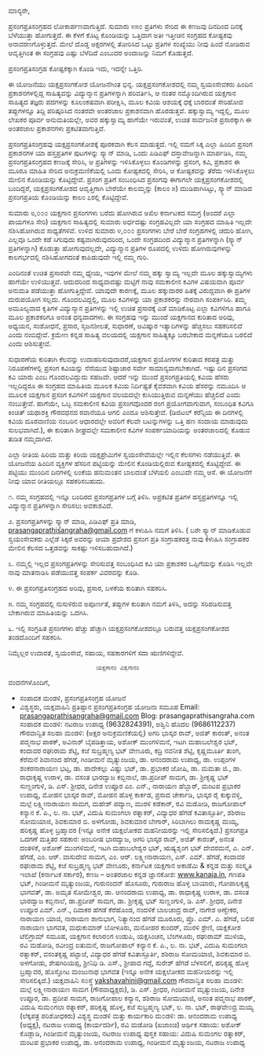  ಮಾನ್ಯರೇ,

ಪ್ರಸಂಗಪ್ರತಿಸಂಗ್ರಹದ ಲೋಕಾರ್ಪಣವಾಗುತ್ತಿದೆ. ಸುಮಾರು ೪೫೦ ಪ್ರತಿಗಳು ಸೇರಿದ ಈ ಕಣಜವು ದಿನದಿಂದ ದಿನಕ್ಕೆ ಬೆಳೆಯುತ್ತಾ ಹೋಗುತ್ತದೆ.  ಈ ಕೆಳಗೆ ಕೊಟ್ಟ ಕೊಂಡಿಯನ್ನು ಒತ್ತಿದಾಗ ಅತೀ ಇತ್ತೀಚಿನ ಸಂಗ್ರಹದ ಕೋಷ್ಟಕವು ಅನಾವರಣಗೊಳ್ಳುತ್ತದೆ. ಮೇಲೆ ದೊಡ್ಡ ಅಕ್ಷರಗಳಲ್ಲಿ ತೋರಿಸಿದ ಒಟ್ಟು ಪ್ರತಿಗಳ ಸಂಖ್ಯೆಯು ನೀವು ಹಿಂದೆ ನೋಡಿರುವ ಆವೃತ್ತಿಗಿಂತ ಈ ಸಂಗ್ರಹವು ಎಷ್ಟು ಬೆಳೆದಿದೆ ಎಂಬುದರ ಅಂದಾಜನ್ನು ನಿಮಗೆ ಕೊಡುತ್ತದೆ.

ಪ್ರಸಂಗಪ್ರತಿಸಂಗ್ರಹ ಕೋಷ್ಟಕಕ್ಕಾಗಿ ಕೊಂಡಿ ಇದು, ಇದನ್ನೇ ಒತ್ತಿರಿ.

ಈ ಯೋಜನೆಯು ಯಕ್ಷಪ್ರಸಂಗಕೋಶ ಯೋಜನೆಗಿಂತ ಭಿನ್ನ. ಯಕ್ಷಪ್ರಸಂಗಕೋಶದಲ್ಲಿ ನಮ್ಮ ಸ್ವಯಂಸೇವಕರು ಹಿಂದಿನ ಪ್ರಕಾಶನಗಳಲ್ಲಿದ್ದ ಸಾಹಿತ್ಯವನ್ನು ವಿದ್ಯುನ್ಮಾನ ಪ್ರತಿಗಳನ್ನಾಗಿ ಪರಿವರ್ತಿಸಿ, ಆ ನಂತರ ನಮ್ಮೊಂದಿಗಿರುವ  ಯಕ್ಷಗಾನ ಸಾಹಿತ್ಯದ ತಜ್ಞರು ಪದಗಳನ್ನು ಕೂಲಂಕಷವಾಗಿ ಪರೀಕ್ಷಿಸಿ, ಮೂಲ ಕವಿಯ ಆಶಯಕ್ಕೆ ಧಕ್ಕೆ ಬಾರದಂತೆ ಸೇರಿಹೋದ ತಪ್ಪುಗಳನ್ನೂ ತಿದ್ದಿ ಪರಿಷ್ಕರಿಸಿದ ನಂತರವೇ ಅಂತರಜಾಲ ಪ್ರಕಾಶನವಾಗಿ ಹೊರಡುತ್ತವೆ. ಹಕ್ಕುಸ್ವಾಮ್ಯ ಇದ್ದಲ್ಲಿ, ಮೂಲ ಲೇಖಕರ ಪೂರ್ವ ಅನುಮತಿಯಲ್ಲೇ, ಅವರ ಹಕ್ಕುಸ್ವಾಮ್ಯ ಹಾಗೆಯೇ ಇರುವಂತೆ, ಉಚಿತ ಸಾರ್ವಜನಿಕ ಪ್ರಸಾರಕ್ಕಾಗಿ ಈ ಅಂತರಜಾಲ ಪ್ರಕಾಶನಗಳು ಪ್ರಕಟಿತವಾಗುತ್ತಿವೆ.

ಪ್ರಸಂಗಪ್ರತಿಸಂಗ್ರಹವು ಯಕ್ಷಪ್ರಸಂಗಕೋಶಕ್ಕೆ ಪೂರಕವಾಗಿ ಕೆಲಸ ಮಾಡುತ್ತದೆ. ಇಲ್ಲಿ ನಮಗೆ ಸಿಕ್ಕ ಎಲ್ಲಾ ಹಿಂದಿನ ಪ್ರಸಂಗ ಪ್ರಕಾಶನಗಳ ಯಾ ಹಸ್ತಪ್ರತಿಗಳ ಪುಟಗಳನ್ನು ಸ್ಕ್ಯಾನ್‌ ಮಾಡಿ, ಒಂದು ಪಿಡಿಎಫ್‌ ದಸ್ತಾವೇಜನ್ನಾಗಿ ಮಾರ್ಪಡಿಸಿ, ನಮ್ಮ  ಪ್ರಸಂಗಪ್ರತಿಸಂಗ್ರಹದ ಕಣಜಕ್ಕೆ ಸೇರಿಸಿ, ಆ ಪ್ರತಿಗಳನ್ನು ಇಳಿಸಿಕೊಳ್ಳಲು ಕೊಂಡಿಗಳನ್ನು ಪ್ರಸಂಗ, ಕವಿ, ಪ್ರಕಾಶನ ಈ ಮೂರೂ ಮಾಹಿತಿ ಸೇರಿದ ಅನುಕ್ರಮಣಿಕೆಯಲ್ಲಿ ಒಂದು ಕೋಷ್ಟಕದಲ್ಲಿ ಸೇರಿಸಿ, ಆ ಕೋಷ್ಟಕವನ್ನು ತೆರೆದು ಇಳಿಸಿಕೊಳ್ಳಲು ಮೇಲಿನ ಕೊಂಡಿಯನ್ನು ಕೊಟ್ಟಿದ್ದೇವೆ. ಪ್ರಸಂಗ ಪ್ರತಿಗೆ ಸಂಬಂಧಿಸಿದ ಪ್ರಸಂಗವು ಈಗಾಗಲೇ ಯಕ್ಷಪ್ರಸಂಗಕೋಶದಲ್ಲಿ ಬಂದಿದ್ದರೆ, ಯಕ್ಷಪ್ರಸಂಗಕೋಶದ ಆವೃತ್ತಿಗಾಗಿ ಬೇರೆಯೇ ಕಾಲಮ್ಮನ್ನು (ಕಾಲಂ ೫) ಮುಡಿಪಾಗಿಸಿಟ್ಟು, ಸ್ಕ್ಯಾನ್‌ ಮಾಡಿದ ಪ್ರಸಂಗಪ್ರತಿಯ ಕೊಂಡಿಯನ್ನು ಕಾಲಂ ೭ರಲ್ಲಿ ಕೊಟ್ಟಿದ್ದೇವೆ.

ಸುಮಾರು ೮,೦೦೦ ಯಕ್ಷಗಾನ ಪ್ರಸಂಗಗಳು ಬರೆದು ಹೋಗಿರುವ ಅಖಿಲ ಕರ್ನಾಟಕದ ಸಮಗ್ರ (ಅಂದರೆ ಎಲ್ಲಾ ಪಾಯಗಳೂ ಸೇರಿ) ಯಕ್ಷಗಾನ ಸಾಹಿತ್ಯದಲ್ಲಿ ಸುಮಾರು ಅರ್ಧದಷ್ಟು ಸಂಗ್ರಹವಿಲ್ಲದೇ ಯಾ ಸಂಗ್ರಹದ ಮಾಹಿತಿ ಇಲ್ಲದೇ ನಶಿಸಿಹೋಗಿರುವ ಸಾಧ್ಯತೆಗಳಿವೆ. ಉಳಿದ ಸುಮಾರು ೪,೦೦೦ ಪ್ರಸಂಗಗಳು ಬೇರೆ ಬೇರೆ ಸಂಗ್ರಹಗಳಲ್ಲಿ ಚದುರಿ ಹೋಗಿ, ಎಲ್ಲವೂ ಒಂದೇ ಕಡೆ ಸಿಗುವುದು ಕಷ್ಟವಾಗಿರುವುದರಿಂದ, ಒಂದೇ ಸಂಗ್ರಹದಿಂದ ವಿದ್ಯುನ್ಮಾನ ಪ್ರತಿಗಳನ್ನಾಗಿ (ಸ್ಕ್ಯಾನ್‌ ಪ್ರತಿಗಳನ್ನಾಗಿ) ಕೊಡುತ್ತಾ ಹೋಗುವುದಲ್ಲದೇ, ವಿದ್ಯುನ್ಮಾನ ಪ್ರತಿಗಳ ರೂಪದಲ್ಲಿ ಉಳಿದು ಹೋಗಿರುವುಗಳನ್ನು ಕಾಲಗರ್ಭದಲ್ಲಿ ನಶಿಸಿಹೋಗದಂತೆ ಕಾಪಿಡುವುದೇ ಇಲ್ಲಿ ನಮ್ಮ ಗುರಿ.

ಎಂದಿನಂತೆ ಉಚಿತ ಪ್ರಸಾರವೇ ನಮ್ಮ ಧ್ಯೇಯ, ಇವುಗಳ ಮೇಲೆ ನಮ್ಮ ಹಕ್ಕು ಸ್ವಾಮ್ಯ ಇಲ್ಲದೇ ಮೂಲ ಹಕ್ಕುಸ್ವಾಮ್ಯಗಳು ಹಾಗೆಯೇ ಉಳಿಯುತ್ತವೆ. ಆದುದರಿಂದ ಸಾಧ್ಯವಾದಷ್ಟು ಮಟ್ಟಿಗೆ ನಾವು ಸಮಕಾಲೀನ ಕವಿಗಳ ವಿಷಯವಾಗಿ ಪೂರ್ವ ಅನುಮತಿ ಪಡೆಯುತ್ತಾ ಹೋಗುತ್ತಿದ್ದೇವೆ. ಯಾವುದೇ ಕಾರಣಕ್ಕೆ, ಮೂಲ ಹಕ್ಕುದಾರರ ಹಿತಕ್ಕೆ ವಿರುದ್ದವಾಗಿ ಈ ಪ್ರತಿಗಳ ದುರುಪಯೋಗ ಸಲ್ಲದು. ಗೊಂದಲವಿದ್ದಲ್ಲಿ, ಮೂಲ ಕವಿಗಳನ್ನು ಯಾ ಪ್ರಕಾಶಕರನ್ನು ನೇರವಾಗಿ ಸಂಪರ್ಕಿಸಿರಿ.
ತಮ್ಮ ಅಮೂಲ್ಯವಾದ ಕೃತಿಗಳ ವಿದ್ಯುನ್ಮಾನ ಪ್ರತಿಗಳನ್ನು ಇಲ್ಲಿ ಉಚಿತ ಪ್ರಸಾರಕ್ಕೆ ಎಡೆ ಮಾಡಿಕೊಟ್ಟ ಎಲ್ಲಾ ಕವಿಗಳಿಗೂ ಹಾಗೂ ಮೂಲ ಪ್ರಕಾಶಕರಿಗೂ ಅನಂತ ಧನ್ಯವಾದಗಳು. ಈ ಸಂಗ್ರಹವು ಇನ್ನು ಮುಂದೆ ಯಕ್ಷಗಾನದ ಕುರಿತಾದ ಅರಿವು, ಅಧ್ಯಯನ, ಸಂಶೋಧನೆ, ಪ್ರಸಾರ, ಸೃಜನಶೀಲತೆ, ಸುಧಾರಣೆ, ಆವಿಷ್ಕಾರ ಇತ್ಯಾದಿಗಳನ್ನು ಹೆಚ್ಚಿಸಲು ಸಹಕರಿಸಲಿದೆ ಎಂದು ನಂಬಿದ್ದೇವೆ. ಕ್ರಮೇಣ ಕನ್ನಡ ಸಾಹಿತ್ಯ ವಲಯದಲ್ಲಿ ಯಕ್ಷಗಾನ ಸಾಹಿತ್ಯಕ್ಕೂ ಬರಬೇಕಾದ ಮನ್ನಣೆಯೂ ಬರಲಿದೆ ಎಂದು ಆಶಿಸುತ್ತೇವೆ.

ಸುಧಾರಣೆಯ ಕುರಿತಾಗಿ ಕೆಲವನ್ನು ಉದಾಹರಿಸುವುದಾದರೆ,ಯಕ್ಷಗಾನ ಪ್ರಯೋಗಗಳ ಕುರಿತಾದ ಕರಪತ್ರ ಮತ್ತು ನಿರೂಪಣೆಗಳಲ್ಲಿ ಪ್ರಸಂಗ ಕವಿಯನ್ನು ನೆನೆಯುವ ಶಿಷ್ಟಾಚಾರ ಸರ್ವೇ ಸಾಮಾನ್ಯವಾಗಬೇಕಾಗಿದೆ. ಇಷ್ಟು ದಿನ ಪ್ರಸಂಗದ ಕವಿ ಯಾರು ಎಂಬ ಗೊಂದಲವಿದ್ದುದು ಸಹಜವೇ. ಆದರೆ ಇನ್ನು ಮುಂದೆ ಪ್ರಸಂಗಪ್ರತಿಯಲ್ಲಿ ಕವಿಯ ಹೆಸರು ಇಲ್ಲದಿದ್ದರೂ ಈ ಸಂಗ್ರಹದ ಮಾಹಿತಿಯ ಮೂಲಕ ಕವಿಯ ನಿರ್ದಿಷ್ಟತೆ ಕೈವಶವಾಗಿ ಕವಿಯ ಹೆಸರನ್ನು ನಮೂದಿಸಿ ಆ ಮೂಲಕ ಯಕ್ಷಗಾನ ಪ್ರಸಂಗ ಕವಿಗಳಿಗೆ ಯಕ್ಷಗಾನ ವಲಯದಲ್ಲೇ ಕುಸಿಯುತ್ತಿರುವ ಮನ್ನಣೆಯು ಹೆಚ್ಚಲಿದೆ ಎಂದು ನಂಬುತ್ತೇವೆ. ಹಾಗೆಯೇ, ಒಬ್ಬ ಸಮಕಾಲೀನ ಕವಿಯ ಪ್ರಸಂಗವೊಂದರ ರಂಗ ಪ್ರಯೋಗವಾಗುವಾಗ, ಸಂಬಂಧಿತ ಕವಿಗೂ ಕಿಂಚಿತ್‌ ಯಥಾಶಕ್ತಿ  ಗೌರವಧನದ ರವಾನೆಯೂ ಆಗಲಿ ಎಂದೂ ಆಶಿಸುತ್ತೇವೆ. (ಡಿಜಿಟಲ್‌ ಕರೆನ್ಸಿಯ ಈ ದಿನಗಳಲ್ಲಿ ಕವಿಯ ದೂರವಾಣಿಯ ನಂಬರಿನ ಆಧಾರದಲ್ಲೇ ಅವರಿಗೆ ಕೆಲವೇ ಬಟನ್ನುಗಳನ್ನು ಒತ್ತಿ ಹಣ ಸಂದಾಯ ಮಾಡುವುದು ಸುಲಭವಾಗಿದೆ.), ಈ ಕುರಿತಾಗಿ ಶೀಘ್ರದಲ್ಲೇ ಸಮಕಾಲೀನ ಕವಿಗಳ ಸಂಪರ್ಕಯಾದಿಯನ್ನು ಅಂತರಜಾಲದಲ್ಲಿ ಕೊಡುವ ತುಡಿತ ನಮ್ಮದಾಗಿದೆ.   

ಎಲ್ಲಾ ರೀತಿಯ ಹಿರಿಯ ಮತ್ತು ಕಿರಿಯ ಯಕ್ಷಪ್ರೇಮಿಗಳ ಸ್ವಯಂಸೇವೆಯಲ್ಲೇ ಇಲ್ಲಿನ ಕೆಲಸಗಳು ನಡೆಯುತ್ತಿವೆ. ಈ ಯೋಜನೆಯ ಹಿಂದಿನ ವ್ಯಕ್ತಿಗಳ ಹೆಸರಿನ ಪಟ್ಟಿಯನ್ನು ಮೇಲಿನ ಕೊಂಡಿಯಲ್ಲಿರುವ ಕೋಷ್ಟಕದಲ್ಲಿ ಕೊಟ್ಟಿದ್ದೇವೆ. ಈ ಪಟ್ಟಿಯು ಮುಂದಿನ ದಿನಗಳಲ್ಲಿ ಲಂಕೆಯ ಹನುಮಂತನ ಬಾಲದಂತೆ ಬೆಳೆಯಲಿ ಎಂಬುದೇ ನಮ್ಮ ಆಸೆ.
ಈ ಯೋಜನೆಗೆ ನೀವು ಯಾವ ರೀತಿಯಲ್ಲೂ ಸಹಕರಿಸಬಹುದು.

೧. ನಮ್ಮ ಸಂಗ್ರಹದಲ್ಲಿ ಇನ್ನೂ ಬಂದಿರದ ಪ್ರಸಂಗಪ್ರತಿಗಳ ಬಗ್ಗೆ ತಿಳಿಸಿ. ಅಪ್ರಕಟಿತ ಪ್ರತಿಗಳ ಹಸ್ತಪ್ರತಿಗಳನ್ನೂ ಇಲ್ಲಿ ವಿದ್ಯುನ್ಮಾನ ಪ್ರತಿಗಳನ್ನಾಗಿ ಸೇರಿಸಲು ಅವಕಾಶವಿದೆ.

೨. ಪ್ರಸಂಗಪ್ರತಿಗಳನ್ನು ಸ್ಕ್ಯಾನ್‌ ಮಾಡಿ, ಪಿಡಿಎಫ್‌ ಪ್ರತಿ ಮಾಡಿ, prasangaprathisangraha@gmail.com ಗೆ ಕಳುಹಿಸಿ ನಮಗೆ ತಿಳಿಸಿ. ( ಬರೇ ಸ್ಕ್ಯಾನ್‌ ಮಾಡಿಕೊಡುವ ಸ್ವಯಂಸೇವಕರು ಎಲ್ಲೆಡೆ ಸಿಕ್ಕರೆ ಅವರನ್ನು ಆಯಾ ಪ್ರದೇಶದ ಪ್ರಸಂಗ ಪ್ರತಿ ಸಂಗ್ರಾಹಕರತ್ತ ನಾವು ಕಳುಹಿಸಿ ಸಂಗ್ರಾಹಕರ ಮೇಲಿನ ಕೆಲಸದ ಒತ್ತಡವನ್ನು ಸಾಕಷ್ಟು ಇಳಿಸಬಹುದಾಗಿದೆ.)

೩. ನಮ್ಮಲ್ಲಿ ಇಲ್ಲದ ಪ್ರಸಂಗಪ್ರತಿಗಳನ್ನು ಸೇರಿಸುವತ್ತ ಸಂಬಂಧಿಸಿದ ಕವಿ ಯಾ ಪ್ರಕಾಶಕರ ಒಪ್ಪಿಗೆಯನ್ನು ಕೊಡಿಸಿ ಇಲ್ಲವೇ ನಾವು ಮಾತನಾಡಿಸಿ ಪಡೆಯುವತ್ತ ಸಂಪರ್ಕ ವಿವರವನ್ನು ಕೊಡಿ.

೪. ಈ ಪ್ರಸಂಗಪ್ರತಿಸಂಗ್ರಹದ ಅರಿವು, ಪ್ರಸಾರ, ಬಳಕೆಯ ಕುರಿತಾಗಿ ಸಹಕರಿಸಿ.

೫. ನಮ್ಮ ಸಂಗ್ರಹದಲ್ಲಿ ನುಸುಳಿರುವ ಅಪೂರ್ಣತೆ, ತಪ್ಪುಗಳ ಕುರಿತಾಗಿ ನಮಗೆ ತಿಳಿಸಿ, ಅದನ್ನು ಸರಿಪಡಿಸುವತ್ತ ಬೇಕಾಗಿರುವ ಮಾಹಿತಿಯನ್ನು ಒದಗಿಸಿ.

೬. ಇಲ್ಲಿ ಸಂಗ್ರಹಿತ ಪ್ರಸಂಗಗಳು ಹೆಚ್ಚು ಹೆಚ್ಚಾಗಿ ಯಕ್ಷಪ್ರಸಂಗಕೋಶದಲ್ಲೂ ಬರುವತ್ತ ಯಕ್ಷಪ್ರಸಂಗಕೋಶದ ತಂಡದೊಂದಿಗೆ ಸಹಕರಿಸಿ.    

 ನಿಮ್ಮೆಲ್ಲರ ಉದಾರತೆ, ಸ್ವಯಂಸೇವೆ, ಸಹಾಯ, ಸಹಕಾರಗಳಿಗೆ ಸದಾ ಋಣಿಗಳಿದ್ದೇವೆ. 

                             ಯಕ್ಷಗಾನಂ ವಿಶ್ವಗಾನಂ

ವಂದನೆಗಳೊಂದಿಗೆ,
-    ಸಂಪಾದಕ ಮಂಡಳಿ, ಪ್ರಸಂಗಪ್ರತಿಸಂಗ್ರಹ ಯೋಜನೆ
- ವಿಶ್ವಸ್ಥರು, ಯಕ್ಷವಾಹಿನಿ ಪ್ರತಿಷ್ಟಾನ
ಪ್ರಸಂಗಪ್ರತಿಸಂಗ್ರಹ ಯೋಜನಾ ಸಮೂಹ
Email: prasangaprathisangraha@gmail.com  Blog: prasangaprathisangraha.com
ಸಂಪಾದಕ ಮಂಡಳಿ: ನಟರಾಜ ಉಪಾಧ್ಯ (9632824391), ಅಶ್ವಿನಿ ಹೊದಲ (9686112237)
ಗೌರವಾನ್ವಿತ ಸಲಹಾ ಮಂಡಳಿ: (ಅಕ್ಷರ ಅನುಕ್ರಮಣಿಕೆಯಲ್ಲಿ) ಅಗರಿ ಭಾಸ್ಕರ ರಾವ್‌, ಅಜಿತ್ ಕಾರಂತ್, ಅನಂತ ಪದ್ಮನಾಭ ಪಾಠಕ್, ಅವಿನಾಶ್ ಬೈಪಡಿತ್ತಾಯ, ಅಶೋಕ್ ಮುಂಗಳಿಮನೆ, ಇಟಗಿ ಮಹಾಬಲೇಶ್ವರ ಭಟ್, ಕಂದಾವರ ರಘುರಾಮ ಶೆಟ್ಟಿ, ಕಜೆ ಸುಬ್ರಹ್ಮಣ್ಯ ಭಟ್ ವೇಣೂರು, ಕದ್ರಿ ನವನೀತ ಶೆಟ್ಟಿ, ಕೃಷ್ಣಮೂರ್ತಿ ತುಂಗ, ಕೆರೆಮನೆ ಶಿವಾನಂದ ಹೆಗಡೆ, ಗಿಂಡೀಮನೆ ಮೃತ್ಯುಂಜಯ, ಡಾ. ಆನಂದರಾಮ ಉಪಾಧ್ಯ, ಡಾ. ಉಪ್ಪಂಗಳ ಶಂಕರನಾರಾಯಣ ಭಟ್ಟ, ಡಾ. ಪಾದೇಕಲ್ಲು ವಿಷ್ಣು ಭಟ್‌, ಡಾ. ಪ್ರಭಾಕರ ಜೋಷಿ, ಡಾ. ಮಮತಾ ಜಿ., ಡಾ. ರಾಧಾಕೃಷ್ಣ ಉರಾಳ, ಡಾ. ವಸಂತ ಭಾರದ್ವಾಜ ಕಬ್ಬಿನಾಲೆ, ಡಾ.ಪ್ರದೀಪ್ ಸಾಮಗ, ಡಾ. ಶ್ರೀಕೃಷ್ಣ ಭಟ್ ಸುಣ್ಣಂಗುಳಿ, ಡಿ. ಎಸ್. ಶ್ರೀಧರ, ದಿನೇಶ ಉಪ್ಪೂರ ಎಂ. ಎನ್., ನಾರಾಯಣ ಹೆಬ್ಬಾರ್, ಮಂಟಪ ಪ್ರಭಾಕರ ಉಪಾಧ್ಯ, ಮೋಹನ ಭಾಸ್ಕರ ರಾವ್‌, ಮೋಹನ ಹೊಳ್ಳ ಕಾರ್ಕಡ, ಪ್ರಸಾದ ಚೇರ್ಕಾಡಿ, ಭಾಸ್ಕರ ರೈ ಕುಕ್ಕುವಳ್ಳಿ, ಮಲ್ಪೆ ಲಕ್ಷ್ಮೀನಾರಾಯಣ ಸಾಮಗ, ಮಹೇಶ್ ಪದ್ಯಾಣ, ಮುರಳಿ ಕಡೆಕಾರ್‌, ರವಿ ಮಡೋಡಿ, ರಾಜಗೋಪಾಲ್ ಕನ್ಯಾನ ಕೆ. ಪಿ., ಲ. ನಾ. ಭಟ್, ವಿದುಷಿ ಸುಮಂಗಲಾ ರತ್ನಾಕರ್, ವಿದ್ಯಾಧರ ಹೆಗಡೆ ಕವಿತಾಸ್ಫೂರ್ತಿ, ಶಶಿರಾಜ ಸೋಮಯಾಜಿ, ಶಿವಕುಮಾರ ಬಿ. ಅಳಗೋಡು, ಶಿವಕುಮಾರ ಬೇಗಾರ್, ಸಿರಿಬಾಗಿಲು ರಾಮಕೃಷ್ಣ ಮಯ್ಯ, ಹರಿಕೃಷ್ಣ ಹೊಳ್ಳ ಬ್ರಹ್ಮಾವರ (ಇನ್ನೂ ಅನೇಕ ಯಕ್ಷಲೋಕದ ಮಹನೀಯರನ್ನು ಇಲ್ಲಿ ಸೇರಿಸಲಿಕ್ಕಿದೆ.)
ಪ್ರಸಂಗಪ್ರತಿ ಒದಗಣೆ ಮತ್ತಿತರ ಸಹಕಾರ: ಅಂಬರೀಷ ಭಾರದ್ವಾಜ, ಅಗರಿ ಭಾಸ್ಕರ ರಾವ್, ಅಜಿತ್ ಕಾರಂತ್, ಅನಂತ ದಂತಳಿಕೆ, ಅಶೋಕ್ ಮುಂಗಳಿಮನೆ, ಇಟಗಿ ಮಹಾಬಲೇಶ್ವರ ಭಟ್, ಋಷ್ಯಶೃಂಗ ಭಟ್ ದೇವರಮನೆ, ಎ. ಎನ್. ಹೆಗಡೆ, ಎಂ. ಆರ್. ವಾಸುದೇವ ಸಾಮಗ, ಎಂ. ಆರ್. ಲಕ್ಷ್ಮೀನಾರಾಯಣ, ಎಸ್. ಎಮ್. ಹೆಗಡೆ, ಕಂದಾವರ ರಘುರಾಮ ಶೆಟ್ಟಿ, ಕಜೆ ಸುಬ್ರಹ್ಮಣ್ಯ ಭಟ್ ವೇಣೂರು, ಕರ್ನಾಟಕ ಯಕ್ಷಗಾನ ಅಕಾಡೆಮಿ & ಕನ್ನಡ ಮತ್ತು ಸಂಸ್ಕೃತಿ ಇಲಾಖೆ  (ಕರ್ನಾಟಕ ಸರ್ಕಾರ), ಕಣಜ – ಅಂತರಜಾಲ ಕನ್ನಡ ಜ್ಞಾನಕೋಶ: www.kanaja.in, ಗಣಪತಿ ಭಟ್‌, ಗಿಂಡೀಮನೆ ಮೃತ್ಯುಂಜಯ, ಗುರುನಂದನ್ ಹೊಸೂರು, ಗುರುರಾಜ ಹೊಳ್ಳ ಬಾಯಾರು, ಗೋಪಾಲಕೃಷ್ಣ ಭಾಗವತ್, ಡಾ. ಅಮೃತ ಸೋಮೇಶ್ವರ, ಡಾ. ಆನಂದರಾಮ ಉಪಾಧ್ಯ, ಡಾ. ರಾಧಾಕೃಷ್ಣ ಉರಾಳ, ಡಾ. ವಸಂತ ಭಾರದ್ವಾಜ ಕಬ್ಬಿನಾಲೆ, ಡಾ.ಪ್ರದೀಪ್ ಸಾಮಗ, ಡಾ. ಶ್ರೀಕೃಷ್ಣ ಭಟ್ ಸುಣ್ಣಂಗುಳಿ, ಡಿ. ಎಸ್. ಶ್ರೀಧರ, ದಿನೇಶ ಉಪ್ಪೂರ ಎಮ್‌. ಎನ್., ದಿವಾಕರ ಹೆಗಡೆ ಕೆರೆಹೊಂಡ, ನಂದಳಿಕೆ ಬಾಲಚಂದ್ರ ರಾವ್, ನಾಗೇಶ ಅಣ್ವೇಕರ, ನಾರಾಯಣ ಯಾಜಿ, ನಾರಾಯಣ ಶಾನುಭಾಗ, ನಿತ್ಯಾನಂದ ಹೆಗಡೆ ಮೂರೂರು, ಪ್ರೊ. ಎಮ್. ಎ. ಹೆಗಡೆ, ಬಲಿಪ ನಾರಾಯಣ ಭಾಗವತ, ಮಧುಕುಮಾರ್ ಬೋಳೂರು, ಮನೋಹರ ಕುಂದರ್, ಮುರಳಿ ಶ್ರೇಣಿ, ಯಕ್ಷಕೋಶ ಟೆಲಿಗ್ರಾಮ್‌ ಸಮೂಹ, ಯಕ್ಷಗಾನ ಕಲಾರ೦ಗ ಉಡುಪಿ, ಯಕ್ಷಸಿಂಚನ, ಬೆಂಗಳೂರು, ರಘುರಾಮ್ ಮುಳಿಯ, ರವಿ ಮಡೋಡಿ, ರವೀಂದ್ರ ಐತುಮನೆ, ರಾಜಗೋಪಾಲ್ ಕನ್ಯಾನ ಕೆ. ಪಿ., ಲ. ನಾ. ಭಟ್, ವಿದುಷಿ ಸುಮಂಗಲಾ ರತ್ನಾಕರ್, ವಸಂತಕೃಷ್ಣ ಪಟ್ಟಾಜೆ, ವಿದ್ಯಾಧರ ಹೆಗಡೆ ಕವಿತಾಸ್ಫೂರ್ತಿ, ಶಶಿರಾಜ ಸೋಮಯಾಜಿ, ಶಿವಕುಮಾರ ಬಿ. ಅಳಗೋಡು, ಶೇಷಗಿರಿಯಪ್ಪ, ಶ್ರೀನಿಧಿ ಡಿ. ಎಸ್.,‌ ಶ್ರೀಪಾದ ಗದ್ದೆ, ಸುರೇಶ್ ಹೆಗಡೆ ಬೆಳಸಲಿಗೆ, ಹರಿಕೃಷ್ಣ ಹೊಳ್ಳ ಬ್ರಹ್ಮಾವರ, ಹೊಸ್ತೋಟ ಮಂಜುನಾಥ ಭಾಗವತ (ಇನ್ನೂ ಅನೇಕ ಯಕ್ಷಲೋಕದ ಮಹನೀಯರನ್ನು ಇಲ್ಲಿ ಸೇರಿಸಲಿಕ್ಕಿದೆ.)
ಯಕ್ಷವಾಹಿನಿ ಸ೦ಸ್ಥೆ
yakshavahini@gmail.com
ಗೌರವಾನ್ವಿತ ಸಲಹಾ ಮಂಡಳಿ: ಮಲ್ಪೆ ಲಕ್ಷ್ಮೀನಾರಾಯಣ ಸಾಮಗ (ಗೌರವಾಧ್ಯಕ್ಷರು), ಡಿ. ಎಸ್. ಶ್ರೀಧರ, ಗಿಂಡೀಮನೆ ಮೃತ್ಯುಂಜಯ, ದಿನೇಶ ಉಪ್ಪೂರ, ಡಾ. ಪ್ರದೀಪ ಸಾಮಗ, ರಾಜಗೋಪಾಲ ಕನ್ಯಾನ, ಶಶಿರಾಜ ಸೋಮಯಾಜಿ, ಅನಂತ ಪದ್ಮನಾಭ ಪಾಠಕ್, ವಿದುಷಿ ಸುಮ೦ಗಲಾ ರತ್ನಾಕರ್, ಹರಿಕೃಷ್ಣ ಹೊಳ್ಳ, ಕಜೆ ಸುಬ್ರಹ್ಮಣ್ಯ ಭಟ್, ಲ. ನಾ. ಭಟ್, ರಾಘವೇ೦ದ್ರ ಮಯ್ಯ (ಲೆಕ್ಕಪತ್ರ ಪರಿಶೋಧಕರು) 
ವಿಶ್ವಸ್ಥ ಮಂಡಳಿ ಮತ್ತು ಕಾರ್ಯಕಾರಿ ಮ೦ಡಳಿ: ಡಾ. ಆನಂದರಾಮ ಉಪಾಧ್ಯ (ಅಧ್ಯಕ್ಷ), ನಟರಾಜ ಉಪಾಧ್ಯ (ಕಾರ್ಯದರ್ಶಿ), ರವಿ ಮಡೋಡಿ (ಖಜಾಂಚಿ)
ಆರ್ಥಿಕ ಸಹಾಯ: ಅಶೋಕ್ ಕೊಡ್ಲಾಡಿ, ಗಿಂಡೀಮನೆ ಮೃತ್ಯುಂಜಯ, ನಟರಾಜ ಉಪಾಧ್ಯ
ಪುಸ್ತಕ ಸಹಾಯ: ವಿದುಷಿ ಸುಮಂಗಲ ರತ್ನಾಕರ್, ಮಂಟಪ ಪ್ರಭಾಕರ ಉಪಾಧ್ಯ, ಡಾ. ಆನಂದರಾಮ ಉಪಾಧ್ಯ, ಗಿಂಡೀಮನೆ ಮೃತ್ಯುಂಜಯ, ನಟರಾಜ ಉಪಾಧ್ಯ 
